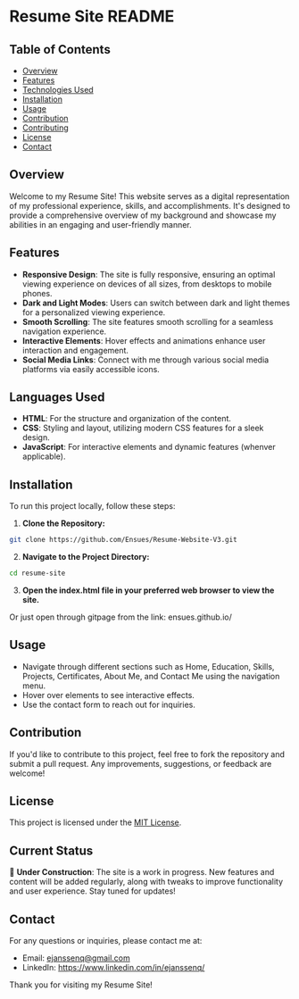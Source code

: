 # Resume Site README

## **Table of Contents**
- [Overview](#Overview)  
- [Features](#Features)  
- [Technologies Used](#Technologies-Used)  
- [Installation](#Installation)
- [Usage](#Usage)  
- [Contribution](#Contribution)  
- [Contributing](#contributing)  
- [License](#License)
- [Contact](#Contact)

## **Overview**

Welcome to my Resume Site! This website serves as a digital representation of my professional experience, skills, and accomplishments. It's designed to provide a comprehensive overview of my background and showcase my abilities in an engaging and user-friendly manner.

## **Features**

- **Responsive Design**: The site is fully responsive, ensuring an optimal viewing experience on devices of all sizes, from desktops to mobile phones.
- **Dark and Light Modes**: Users can switch between dark and light themes for a personalized viewing experience.
- **Smooth Scrolling**: The site features smooth scrolling for a seamless navigation experience.
- **Interactive Elements**: Hover effects and animations enhance user interaction and engagement.
- **Social Media Links**: Connect with me through various social media platforms via easily accessible icons.

## **Languages Used**

- **HTML**: For the structure and organization of the content.
- **CSS**: Styling and layout, utilizing modern CSS features for a sleek design.
- **JavaScript**: For interactive elements and dynamic features (whenver applicable).

## **Installation**
To run this project locally, follow these steps:

1. **Clone the Repository:**

```bash
git clone https://github.com/Ensues/Resume-Website-V3.git
```
2. **Navigate to the Project Directory:**

```bash
cd resume-site
```

3. **Open the index.html file in your preferred web browser to view the site.**

Or just open through gitpage from the link:  ensues.github.io/ 

## **Usage**

- Navigate through different sections such as Home, Education, Skills, Projects, Certificates, About Me, and Contact Me using the navigation menu.
- Hover over elements to see interactive effects.
- Use the contact form to reach out for inquiries.

## **Contribution**

If you'd like to contribute to this project, feel free to fork the repository and submit a pull request. Any improvements, suggestions, or feedback are welcome!

## **License**
This project is licensed under the [MIT License](LICENSE).

## Current Status

🚧 **Under Construction**: The site is a work in progress. New features and content will be added regularly, along with tweaks to improve functionality and user experience. Stay tuned for updates!

## **Contact**
For any questions or inquiries, please contact me at:

- Email: ejanssenq@gmail.com
- LinkedIn: https://www.linkedin.com/in/ejanssenq/

Thank you for visiting my Resume Site!
